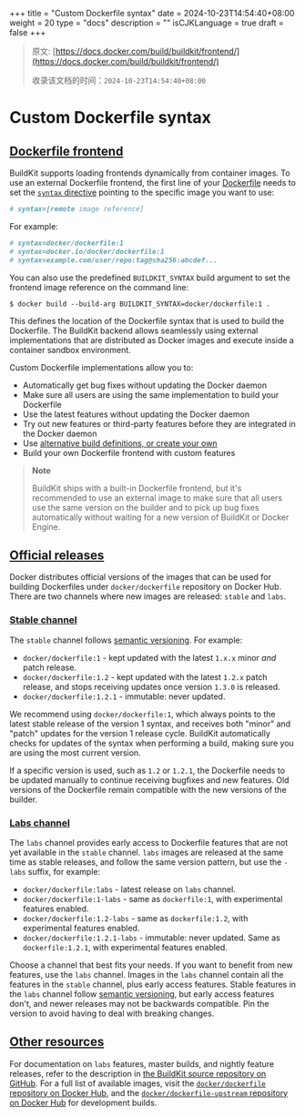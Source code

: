 +++
title = "Custom Dockerfile syntax"
date = 2024-10-23T14:54:40+08:00
weight = 20
type = "docs"
description = ""
isCJKLanguage = true
draft = false
+++

> 原文: [https://docs.docker.com/build/buildkit/frontend/](https://docs.docker.com/build/buildkit/frontend/)
>
> 收录该文档的时间：`2024-10-23T14:54:40+08:00`

# Custom Dockerfile syntax

## [Dockerfile frontend](https://docs.docker.com/build/buildkit/frontend/#dockerfile-frontend)

BuildKit supports loading frontends dynamically from container images. To use an external Dockerfile frontend, the first line of your [Dockerfile](https://docs.docker.com/reference/dockerfile/) needs to set the [`syntax` directive](https://docs.docker.com/reference/dockerfile/#syntax) pointing to the specific image you want to use:



```dockerfile
# syntax=[remote image reference]
```

For example:



```dockerfile
# syntax=docker/dockerfile:1
# syntax=docker.io/docker/dockerfile:1
# syntax=example.com/user/repo:tag@sha256:abcdef...
```

You can also use the predefined `BUILDKIT_SYNTAX` build argument to set the frontend image reference on the command line:



```console
$ docker build --build-arg BUILDKIT_SYNTAX=docker/dockerfile:1 .
```

This defines the location of the Dockerfile syntax that is used to build the Dockerfile. The BuildKit backend allows seamlessly using external implementations that are distributed as Docker images and execute inside a container sandbox environment.

Custom Dockerfile implementations allow you to:

- Automatically get bug fixes without updating the Docker daemon
- Make sure all users are using the same implementation to build your Dockerfile
- Use the latest features without updating the Docker daemon
- Try out new features or third-party features before they are integrated in the Docker daemon
- Use [alternative build definitions, or create your own](https://github.com/moby/buildkit#exploring-llb)
- Build your own Dockerfile frontend with custom features

> **Note**
>
> 
>
> BuildKit ships with a built-in Dockerfile frontend, but it's recommended to use an external image to make sure that all users use the same version on the builder and to pick up bug fixes automatically without waiting for a new version of BuildKit or Docker Engine.

## [Official releases](https://docs.docker.com/build/buildkit/frontend/#official-releases)

Docker distributes official versions of the images that can be used for building Dockerfiles under `docker/dockerfile` repository on Docker Hub. There are two channels where new images are released: `stable` and `labs`.

### [Stable channel](https://docs.docker.com/build/buildkit/frontend/#stable-channel)

The `stable` channel follows [semantic versioning](https://semver.org/). For example:

- `docker/dockerfile:1` - kept updated with the latest `1.x.x` minor *and* patch release.
- `docker/dockerfile:1.2` - kept updated with the latest `1.2.x` patch release, and stops receiving updates once version `1.3.0` is released.
- `docker/dockerfile:1.2.1` - immutable: never updated.

We recommend using `docker/dockerfile:1`, which always points to the latest stable release of the version 1 syntax, and receives both "minor" and "patch" updates for the version 1 release cycle. BuildKit automatically checks for updates of the syntax when performing a build, making sure you are using the most current version.

If a specific version is used, such as `1.2` or `1.2.1`, the Dockerfile needs to be updated manually to continue receiving bugfixes and new features. Old versions of the Dockerfile remain compatible with the new versions of the builder.

### [Labs channel](https://docs.docker.com/build/buildkit/frontend/#labs-channel)

The `labs` channel provides early access to Dockerfile features that are not yet available in the `stable` channel. `labs` images are released at the same time as stable releases, and follow the same version pattern, but use the `-labs` suffix, for example:

- `docker/dockerfile:labs` - latest release on `labs` channel.
- `docker/dockerfile:1-labs` - same as `dockerfile:1`, with experimental features enabled.
- `docker/dockerfile:1.2-labs` - same as `dockerfile:1.2`, with experimental features enabled.
- `docker/dockerfile:1.2.1-labs` - immutable: never updated. Same as `dockerfile:1.2.1`, with experimental features enabled.

Choose a channel that best fits your needs. If you want to benefit from new features, use the `labs` channel. Images in the `labs` channel contain all the features in the `stable` channel, plus early access features. Stable features in the `labs` channel follow [semantic versioning](https://semver.org/), but early access features don't, and newer releases may not be backwards compatible. Pin the version to avoid having to deal with breaking changes.

## [Other resources](https://docs.docker.com/build/buildkit/frontend/#other-resources)

For documentation on `labs` features, master builds, and nightly feature releases, refer to the description in [the BuildKit source repository on GitHub](https://github.com/moby/buildkit/blob/master/README.md). For a full list of available images, visit the [`docker/dockerfile` repository on Docker Hub](https://hub.docker.com/r/docker/dockerfile), and the [`docker/dockerfile-upstream` repository on Docker Hub](https://hub.docker.com/r/docker/dockerfile-upstream) for development builds.
